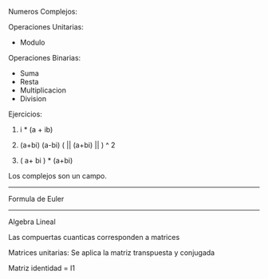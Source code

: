 Numeros Complejos:

Operaciones Unitarias:
- Modulo

Operaciones Binarias:
- Suma
- Resta
- Multiplicacion
- Division

Ejercicios:
1. i \* (a + ib)

2. (a+bi) (a-bi)
( || (a+bi) || ) ^ 2

3. ( a+ bi ) \* (a+bi)

Los complejos son un campo.

___

Formula de Euler

___

Algebra Lineal

Las compuertas cuanticas corresponden a matrices

Matrices unitarias:
Se aplica la matriz transpuesta y conjugada

Matriz identidad = I1
